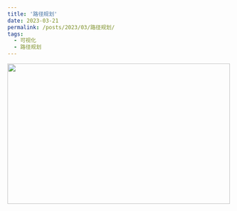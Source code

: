 ```yaml
---
title: '路径规划'
date: 2023-03-21
permalink: /posts/2023/03/路径规划/
tags:
  - 可视化
  - 路径规划
---
```


<img src="https://user-images.githubusercontent.com/64770184/226525894-457dace3-1f7e-4f9d-8552-aaedb4117a28.gif" width="500" height="315" />

